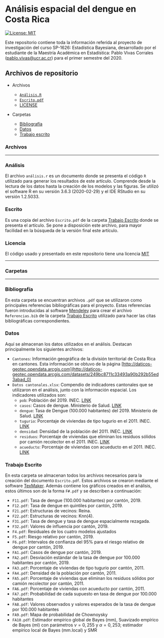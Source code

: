 # Análisis espacial del dengue en Costa Rica 

[![License: MIT](https://img.shields.io/badge/License-MIT-yellow.svg)](https://opensource.org/licenses/MIT)

Este repositorio contiene toda la información referida al proyecto de investigación del curso SP-1626: Estadística Bayesiana, desarrollado por el estudiante de la Maestría Académica en Estadística: Pablo Vivas Corrales (<pablo.vivas@ucr.ac.cr>) para el primer semestre del 2020. 

## Archivos de repositorio

* Archivos
  * [`Análisis.R`](#análisis)
  * [`Escrito.pdf`](#escrito)
  * [LICENSE](#licencia)

* Carpetas
  * [Bibliografía](#bibliografía)
  * [Datos](#datos)
  * [Trabajo escrito](#trabajo-escrito)


### Archivos
---
### Análisis

El archivo `análisis.r` es un documento donde se presenta el código `R` utilizado para generar los resultados de este artículo. Comprende desde la lectura de los datos hasta la creación de los modelos y las figuras. Se utilizó el software R en su versión 3.6.3 (2020-02-29) y el IDE RStudio en su versión 1.2.5033.

### Escrito

Es una copia del archivo `Escrito.pdf` de la carpeta [Trabajo Escrito](#trabajo-escrito) donde se presenta el artículo. Se pone a disposición este archivo, para mayor facilidad en la búsqueda de la versión final este artículo. 

### Licencia

El código usado y presentado en este repositorio tiene una licencia [MIT](https://opensource.org/licenses/MIT)

---
### Carpetas
---
### Bibliografía

En esta carpeta se encuentran archivos `.pdf` que se utilizaron como principales referencias bibliográficas para el proyecto. Estas referencias fueron introducidas al software [Mendeley](https://www.mendeley.com/?interaction_required=true) para crear el archivo `Referencias.bib` de la carpeta [Trabajo Escrito](#trabajo-escrito) utilizado para hacer las citas bibliográficas correspondientes.

### Datos

Aquí se almacenan los datos utilizados en el análisis. Destacan principalmente los siguientes archivos:

* `Cantones`: Información geográfica de la división territorial de Costa Rica en cantones. Esta información se obtuvo de la página [http://daticos-geotec.opendata.arcgis.com](http://daticos-geotec.opendata.arcgis.com/datasets/249bc8711c33493a90b292b55ed3abad_0)
* `Datos cantonales.xlsx`: Compendio de indicadores cantonales que se utilizaron en el análisis, junto con la información espacial. Los indicadores utilizados son:
  * `pob`: Población del 2019. INEC. [LINK](http://services.inec.go.cr/proyeccionpoblacion/frmproyec.aspx)
  * `casos`: Casos de dengue. Ministerio de Salud. [LINK](https://www.ministeriodesalud.go.cr/index.php/vigilancia-de-la-salud/analisis-de-situacion-de-salud)
  * `dengue`: Tasa de Dengue (100.000 habitantes) del 2019. Ministerio de Salud. [LINK](https://www.ministeriodesalud.go.cr/index.php/vigilancia-de-la-salud/analisis-de-situacion-de-salud)
  * `tugurio`: Porcentaje de viviendas de tipo tugurio en el 2011. INEC. [LINK](http://sistemas.inec.cr:8080/bincri/RpWebEngine.exe/Portal?BASE=2011&lang=esp)
  * `densidad`: Densidad de la población del 2011. INEC. [LINK](http://sistemas.inec.cr:8080/bincri/RpWebEngine.exe/Portal?BASE=2011&lang=esp)
  * `residuos`: Porcentaje de viviendas que eliminan los residuos sólidos por camión recolector en el 2011. INEC. [LINK](http://sistemas.inec.cr:8080/bincri/RpWebEngine.exe/Portal?BASE=2011&lang=esp)
  * `acueducto`: Porcentaje de viviendas con acueducto en el 2011. INEC. [LINK](http://sistemas.inec.cr:8080/bincri/RpWebEngine.exe/Portal?BASE=2011&lang=esp)

### Trabajo Escrito

En esta carpeta se almacenan todos los archivos necesarios para la creación del documento `Escrito.pdf`. Estos archivos se crearon mediante el software [TexMaker](https://www.xm1math.net/texmaker/). Además contiene los gráficos creados en el análisis, estos últimos son de la forma `F#.pdf` y se describen a continuación:

* `F11.pdf`: Tasa de dengue (100.000 habitantes) por cantón, 2019.
* `F12.pdf`: Tasa de dengue en quintiles por cantón, 2019.
* `F21.pdf`: Estructuras de vecinos: Reina.
* `F22.pdf`: Estructuras de vecinos: Knn(4).
* `F31.pdf`: Tasa de dengue y tasa de dengue espacialmente rezagada.
* `F32.pdf`: Valores de influencia por cantón, 2019.
* `F4.pdf`: Residuales de los cuatro modelos ajustados
* `F5.pdf`: Riesgo relativo por cantón, 2019.
* `F6.pdf`: Intervalos de confianza del 95% para el riesgo relativo de dengue por cantón, 2019.
* `FA1.pdf`: Casos de dengue por cantón, 2019.
* `FA2.pdf`: Desviación estándar de la tasa de dengue por 100.000 habitantes por cantón, 2019.
* `FA3.pdf`: Porcentaje de viviendas de tipo tugurio por cantón, 2011.
* `FA4.pdf`: Densidad de la población por cantón, 2011.
* `FA5.pdf`: Porcentaje de viviendas que eliminan los residuos sólidos por camión recolector por cantón, 2011.
* `FA6.pdf`: Porcentaje de viviendas con acueducto por cantón, 2011.
* `FA7.pdf`: Probabilidad de cada supuesto en tasa de dengue por 100.000 habitantes
* `FA8.pdf`: Valores observados y valores esperados de la tasa de dengue por 100.000 habitantes
* `FA9.pdf`: Mapa de probabilidad de Chownoysky
* `FA10.pdf`: Estimador empírico global de Bayes (mm), Suavizado empírico de Bayes (ml) con parámetros $\nu = 0,255$ y $\alpha = 0,253$; estimador empírico local de Bayes (mm.local) y SMR